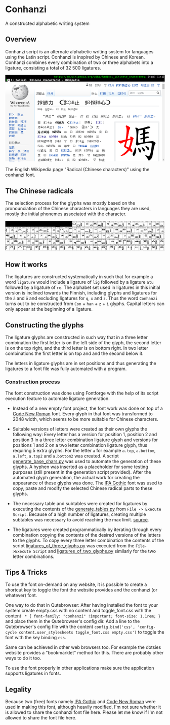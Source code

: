 # Conhanzi

A constructed alphabetic writing system

## Overview

Conhanzi script is an alternate alphabetic writing system for languages using the Latin script. Conhanzi is inspired by Chinese and Korean. Conhanzi combines every combination of two or three alphabets into a ligature, consisting a total of 32 500 ligatures.

![conhanzi](/static/conhanzi-eng-wiki-example_900x487.png)

The English Wikipedia page "Radical (Chinese characters)" using the conhanzi font.

## The Chinese radicals

The selection process for the glyphs was mostly based on the pronounciation of the Chinese characters in languages they are used, mostly the initial phonemes associated with the character.

![conhanzi_glyphs](/static/conhanzi-parts_900x165.png)

## How it works

The ligatures are constructed systematically in such that for example a word `ligature` would include a ligature of `lig` followed by a ligature `atu` followed by a ligature of `re`. The alphabet set used in ligatures in this initial version is inclined towards the Finnish, including glyphs and ligatures for the `ä` and `ö` and excluding ligatures for `q`, `x` and `z`. Thus the word `Conhanzi` turns out to be constructed from `Con` + `han` + `z` + `i` glyphs. Capital letters can only appear at the beginning of a ligature.

## Constructing the glyphs

The ligature glyphs are constructed in such way that in a three letter combination the first letter is on the left side of the glyph, the second letter is on the top right, and the third letter is on bottom right. In two letter combinations the first letter is on top and and the second below it.  
  
The letters in ligature glyphs are in set positions and thus generating the ligatures to a font file was fully automated with a program. 

### Construction process

The font construction was done using Fontforge with the help of its script execution feature to automate ligature generation.   

* Instead of a new empty font project, the font work was done on top of a [Code New Roman](https://aur.archlinux.org/packages/otf-code-new-roman) font. Every glyph in that font was transformed to 2048 width, which seems to be more suitable for Chinese characters. 

* Suitable versions of letters were created as their own glyphs the following way: Every letter has a version for position 1, position 2 and position 3 in a three letter combination ligature glyph and versions for positions 1 and 2 on a two letter combination ligature glyph, thus requiring 5 extra glyphs. For the letter `a` for example `a.top`, `a.bottom`, `a.left`, `a.top2` and `a.bottom2` was created. A script [generate_base_chars.py](generate_base_chars.py) was used to automate the generation of these glyphs. A hyphen was inserted as a placeholder for some testing purposes (still present in the generation script provided). After the automated glyph generation, the actual work for creating the appearance of these glyphs was done. The [IPA Gothic](https://archlinux.org/packages/community/any/otf-ipafont/) font was used to copy, paste and modify the selected Chinese radical parts to these glyphs.

* The necessary table and subtables were created for ligatures by executing the contents of the [generate_tables.py](generate_tables.py) from `File -> Execute Script`. Because of a high number of ligatures, creating multiple subtables was necessary to avoid reaching the max limit. [source](https://github.com/fontforge/fontforge/issues/4416).

* The ligatures were created programmatically by iterating through every combination copying the contents of the desired versions of the letters to the glyphs. To copy every three letter combination the contents of the script [ligatures_of_three_glyphs.py](ligatures_of_three_glyphs.py) was executed from the `File->Execute Script` and [ligatures_of_two_glyphs.py](ligatures_of_two_glyphs.py) similarly for the two letter combinations.

## Tips & Tricks

To use the font on-demand on any website, it is possible to create a shortcut key to toggle the font the website provides and the conhanzi (or whatever) font.  

One way to do that in Qutebrowser: After having installed the font to your system create empty.css with no content and toggle_font.css with the content ` * { font-family: "conhanzi" !important; font-size: 1.1rem; }` and place them in the Qutebrowser's config dir. Add a line to the Qutebrowser's config file with the content `config.bind('css', 'config-cycle content.user_stylesheets toggle_font.css empty.css')` to toggle the font with the key binding `css`.   

Same can be achieved in other web browsers too. For example the dotsies website provides a "bookmarklet" method for this. There are probably other ways to do it too.  

To use the font properly in other applications make sure the application supports ligatures in fonts.  

## Legality

Because two (free) fonts namely [IPA Gothic](https://archlinux.org/packages/community/any/otf-ipafont/) and [Code New Roman](https://aur.archlinux.org/packages/otf-code-new-roman) were used in making this font, although heavily modified, I'm not sure whether it is allowed to share the conhanzi font file here. Please let me know if I'm not allowed to share the font file here.


